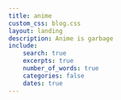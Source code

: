 ```yaml
---
title: anime
custom_css: blog.css
layout: landing
description: Anime is garbage
include:
    search: true
    excerpts: true
    number_of_words: true
    categories: false
    dates: true
---
```

